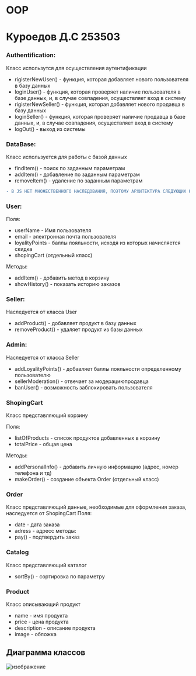# OOP
# Куроедов Д.С 253503 


### Authentification: <br>
Класс использутся для осуществления аутентификации <br>
- rigisterNewUser() - функция, которая добавляет нового пользователя в базу данных
- loginUser() - функция, которая проверяет наличие пользователя в базе данных, и, в случае совпадения, осуществляет вход в систему
- rigisterNewSeller() - функция, которая добавляет нового продавца в базу данных
- loginSeller() - функция, которая проверяет наличие продавца в базе данных, и, в случае совпадения, осуществляет вход в систему
- logOut() - выход из системы

### DataBase: <br>
Класс используется для работы с базой данных<br>
- findItem() - поиск по заданным параметрам
- addItem() - добавление по заданным параметрам 
- removeItem() - удаление по заданным параметрам
   
```diff
- В JS НЕТ МНОЖЕСТВЕННОГО НАСЛЕДОВАНИЯ, ПОЭТОМУ АРХИТЕКТУРА СЛЕДУЮЩИХ КЛАССОВ ВЫГЛЯДИТ ИМЕННО ТАК 
```
### User:<br>
Поля:<br>
- userName - Имя пользователя
- email - электронная почта пользователя
- loyalityPoints - баллы лояльности, исходя из которых начисляется скидка
- shopingCart (отдельный класс)

Методы:
- addItem() - добавить метод в корзину
- showHistory() - показать историю заказов

### Seller:
Наследуется от класса User <br>
- addProduct() - добавляет продукт в базу данных
- removeProduct() - удаляет продукт из базы данных

### Admin:
Наследуется от класса Seller <br>
- addLoyalityPoints() - добавляет баллы лояльности определенному пользователю
- sellerModeration() - отвечает за модерациюпродавца
- banUser() - возможность заблокировать пользователя

### ShopingCart
Класс представляющий корзину <br>

Поля: <br>
- listOfProducts - список продуктов добавленных в корзину
- totalPrice - общая цена

Методы: <br>
- addPersonalInfo() - добавить личную информацию (адрес, номер телефона и тд)
- makeOrder() - создание объекта Order (отдельный класс)

### Order
Класс представляющий данные, необходимые для оформления заказа, наследуется от ShopingCart
Поля: <br>
- date - дата заказа
- adress - адресс
методы:
- pay() - подтвердить заказ

### Catalog
Класс представляющий каталог 
- sortBy() - сортировка по параметру
  

### Product 
Класс описывающий продукт 
- name - имя продукта
- price - цена продукта
- description - описание продукта
- image - обложка


## Диаграмма классов

![изображение](https://github.com/Danilll85/OOP/assets/106914723/061c0d4c-d48b-4820-90f9-2562213cd6ac)


